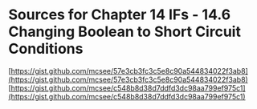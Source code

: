 # Sources for Chapter 14 IFs - 14.6 Changing Boolean to Short Circuit Conditions

[https://gist.github.com/mcsee/57e3cb3fc3c5e8c90a544834022f3ab8](https://gist.github.com/mcsee/57e3cb3fc3c5e8c90a544834022f3ab8)
[https://gist.github.com/mcsee/c548b8d38d7ddfd3dc98aa799ef975c1](https://gist.github.com/mcsee/c548b8d38d7ddfd3dc98aa799ef975c1)